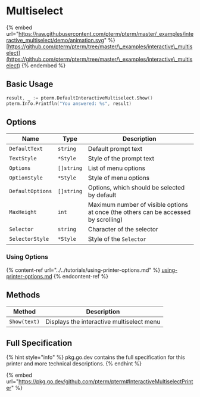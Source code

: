 # Multiselect

{% embed url="https://raw.githubusercontent.com/pterm/pterm/master/_examples/interactive_multiselect/demo/animation.svg" %}
[https://github.com/pterm/pterm/tree/master/\_examples/interactive\_multiselect](https://github.com/pterm/pterm/tree/master/\_examples/interactive\_multiselect)
{% endembed %}

## Basic Usage

```go
result, _ := pterm.DefaultInteractiveMultiselect.Show()
pterm.Info.Printfln("You answered: %s", result)
```

## Options

| Name             | Type       | Description                                                                          |
| ---------------- | ---------- | ------------------------------------------------------------------------------------ |
| `DefaultText`    | `string`   | Default prompt text                                                                  |
| `TextStyle`      | `*Style`   | Style of the prompt text                                                             |
| `Options`        | `[]string` | List of menu options                                                                 |
| `OptionStyle`    | `*Style`   | Style of menu options                                                                |
| `DefaultOptions` | `[]string` | Options, which should be selected by default                                         |
| `MaxHeight`      | `int`      | Maximum number of visible options at once (the others can be accessed by scrolling)  |
| `Selector`       | `string`   | Character of the selector                                                            |
| `SelectorStyle`  | `*Style`   | Style of the `Selector`                                                              |

### Using Options

{% content-ref url="../../tutorials/using-printer-options.md" %}
[using-printer-options.md](../../tutorials/using-printer-options.md)
{% endcontent-ref %}

## Methods

| Method       | Description                               |
| ------------ | ----------------------------------------- |
| `Show(text)` | Displays the interactive multiselect menu |

## Full Specification

{% hint style="info" %}
pkg.go.dev contains the full specification for this printer and more technical descriptions.
{% endhint %}

{% embed url="https://pkg.go.dev/github.com/pterm/pterm#InteractiveMultiselectPrinter" %}
